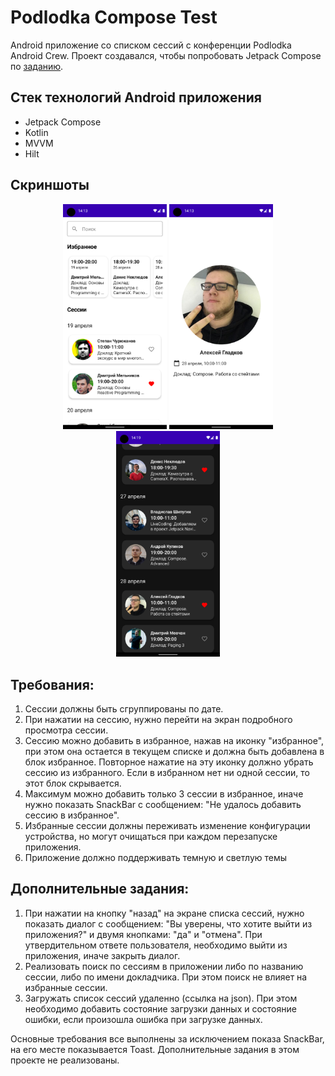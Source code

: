 # Podlodka Compose Test

Android приложение со списком сессий с конференции Podlodka Android Crew. Проект создавался, чтобы попробовать Jetpack Compose по [заданию](https://docs.google.com/document/d/1XiNfo4pGc5VT1e-88bU7JB23IxE3QAmVOovgFT7FSwA/edit#heading=h.bmu8ah9f0etu).

## Стек технологий Android приложения

* Jetpack Compose
* Kotlin
* MVVM
* Hilt

## Скриншоты
<p align="center">
  <img src="Screenshots/Screenshot_20210708_171333.png" width="33%">
  <img src="Screenshots/Screenshot_20210708_171301.png" width="33%">
  <img src="Screenshots/Screenshot_20210708_171906.png" width="33%">
</p>

## Требования:
1. Сессии должны быть сгруппированы по дате.
2. При нажатии на сессию, нужно перейти на экран подробного просмотра сессии.
3. Сессию можно добавить в избранное, нажав на иконку "избранное", при этом она остается в текущем списке и должна быть добавлена в блок избранное. Повторное нажатие на эту иконку должно убрать сессию из избранного. Если в избранном нет ни одной сессии, то этот блок скрывается.
4. Максимум можно добавить только 3 сессии в избранное, иначе нужно показать SnackBar с сообщением: "Не удалось добавить сессию в избранное".
5. Избранные сессии должны переживать изменение конфигурации устройства, но могут очищаться при каждом перезапуске приложения.
6. Приложение должно поддерживать темную и светлую темы

## Дополнительные задания:
1. При нажатии на кнопку "назад" на экране списка сессий, нужно показать диалог с сообщением: "Вы уверены, что хотите выйти из приложения?"  и двумя кнопками: "да" и "отмена". При утвердительном ответе пользователя, необходимо выйти из приложения, иначе закрыть диалог.
2. Реализовать поиск по сессиям в приложении либо по названию сессии, либо по имени докладчика. При этом поиск не влияет на избранные сессии.
3. Загружать список сессий удаленно (ссылка на json). При этом необходимо добавить состояние загрузки данных и состояние ошибки, если произошла ошибка при загрузке данных.

Основные требования все выполнены за исключением показа SnackBar, на его месте показывается Toast. Дополнительные задания в этом проекте не реализованы.
